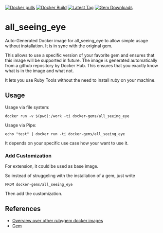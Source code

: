 [![Docker pulls](https://img.shields.io/docker/pulls/rubygem/all_seeing_eye.svg)](https://hub.docker.com/r/rubygem/all_seeing_eye/)
[![Docker Build](https://img.shields.io/docker/automated/rubygem/all_seeing_eye.svg)](https://hub.docker.com/r/rubygem/all_seeing_eye/)
[![Latest Tag](https://img.shields.io/github/tag/docker-rubygem/all_seeing_eye.svg)](https://hub.docker.com/r/rubygem/all_seeing_eye/)
[![Gem Downloads](https://img.shields.io/gem/dt/all_seeing_eye.svg)](https://rubygems.org/gems/all_seeing_eye/)
# all_seeing_eye

Auto-Generated Docker image for all_seeing_eye to allow simple usage without installation.
It is in sync with the original gem.

This allows to use a specific version of your favorite gem and ensures that this image will be supported in future.
The image is generated automatically from a github repository by Docker Hub.
This ensures that you exactly know what is in the image and what not.

It lets you use Ruby Tools without the need to install ruby on your machine.

## Usage

Usage via file system:

`docker run -v $(pwd):/work -ti docker-gems/all_seeing_eye`

Usage via Pipe:

`echo "test" | docker run -ti docker-gems/all_seeing_eye`

It depends on your specific use case how your want to use it.

### Add Customization

For extension, it could be used as base image.

So instead of struggeling with the installation of a gem, just write

`FROM docker-gems/all_seeing_eye`

Then add the customization.

## References

 - [Overview over other rubygem docker images](https://github.com/thinkbot/docker-rubygem)
 - [Gem](https://rubygems.org/gems/all_seeing_eye/)
